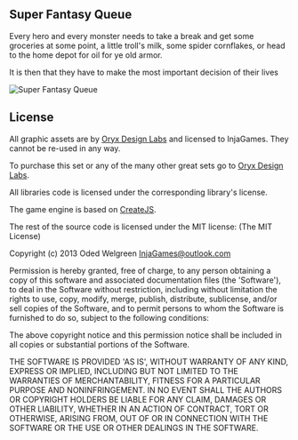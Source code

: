 ## Super Fantasy Queue

Every hero and every monster needs to take a break and get some groceries at some point, a little troll's milk, some spider cornflakes, or head to the home depot for oil for ye old armor. 

It is then that they have to make the most important decision of their lives

![Super Fantasy Queue](http://i.imgur.com/My7PTSU.gif)

## License

All graphic assets are by [Oryx Design Labs](http://oryxdesignlab.com) and licensed to InjaGames. They cannot be re-used in any way.

To purchase this set or any of the many other great sets go to [Oryx Design Labs](http://oryxdesignlab.com).


All libraries code is licensed under the corresponding library's license.

The game engine is based on [CreateJS](http://www.createjs.com).


The rest of the source code is licensed  under the MIT license:
(The MIT License)

Copyright (c) 2013 Oded Welgreen InjaGames@outlook.com

Permission is hereby granted, free of charge, to any person obtaining a copy of this software and associated documentation files (the 'Software'), to deal in the Software without restriction, including without limitation the rights to use, copy, modify, merge, publish, distribute, sublicense, and/or sell copies of the Software, and to permit persons to whom the Software is furnished to do so, subject to the following conditions:

The above copyright notice and this permission notice shall be included in all copies or substantial portions of the Software.

THE SOFTWARE IS PROVIDED 'AS IS', WITHOUT WARRANTY OF ANY KIND, EXPRESS OR IMPLIED, INCLUDING BUT NOT LIMITED TO THE WARRANTIES OF MERCHANTABILITY, FITNESS FOR A PARTICULAR PURPOSE AND NONINFRINGEMENT. IN NO EVENT SHALL THE AUTHORS OR COPYRIGHT HOLDERS BE LIABLE FOR ANY CLAIM, DAMAGES OR OTHER LIABILITY, WHETHER IN AN ACTION OF CONTRACT, TORT OR OTHERWISE, ARISING FROM, OUT OF OR IN CONNECTION WITH THE SOFTWARE OR THE USE OR OTHER DEALINGS IN THE SOFTWARE.